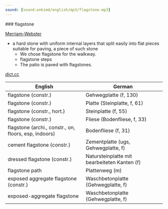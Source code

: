 ```yaml
---
sound: [sound:ankimd/english/mp3/flagstone.mp3]
---
```


\### flagstone

[Merriam-Webster](https://www.merriam-webster.com/dictionary/flagstone)

- a hard stone with uniform internal layers that split easily into flat pieces suitable for paving, a piece of such stone
    - We chose flagstone for the walkway.
    - flagstone steps
    - The patio is paved with flagstones.

[dict.cc](https://www.dict.cc/flagstone)

| English        | German       |
| -------------- | ------------ |
| flagstone (constr.) | Gehwegplatte (f, 130) |
| flagstone (constr.) | Platte (Steinplatte, f, 61) |
| flagstone (constr., hort.) | Steinplatte (f, 55) |
| flagstone (constr.) | Fliese (Bodenfliese, f, 33) |
| flagstone (archi., constr., on, floors, esp, indoors) | Bodenfliese (f, 31) |
| cement flagstone (constr.) | Zementplatte (ugs, Gehwegplatte, f) |
| dressed flagstone (constr.) | Natursteinplatte mit bearbeiteten Kanten (f) |
| flagstone path | Plattenweg (m) |
| exposed aggregate flagstone (constr.) | Waschbetonplatte (Gehwegplatte, f) |
| exposed-aggregate flagstone | Waschbetonplatte (Gehwegplatte, f) |
